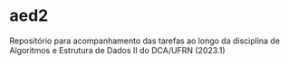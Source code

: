 # aed2
Repositório para acompanhamento das tarefas ao longo da disciplina de Algoritmos e Estrutura de Dados II do DCA/UFRN (2023.1)
